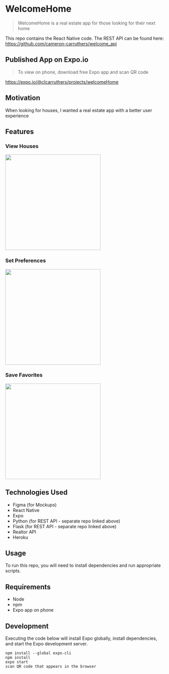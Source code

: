# WelcomeHome

> WelcomeHome is a real estate app for those looking for their next home

This repo contains the React Native code.  The REST API can be found here: https://github.com/cameron-carruthers/welcome_api

## Published App on Expo.io

> To view on phone, download free Expo app and scan QR code

https://expo.io/@clcarruthers/projects/welcomeHome

## Motivation

When looking for houses, I wanted a real estate app with a better user experience

## Features

### View Houses

<img src="https://github.com/cameron-carruthers/welcome-home/blob/main/view-houses.gif" width="300">

### Set Preferences

<img src="https://github.com/cameron-carruthers/welcome-home/blob/main/set-preferences.gif" width="300">

### Save Favorites

<img src="https://github.com/cameron-carruthers/welcome-home/blob/main/save-favorites.gif" width="300">

## Technologies Used

- Figma (for Mockups)
- React Native
- Expo
- Python (for REST API - separate repo linked above)
- Flask (for REST API - separate repo linked above)
- Realtor API
- Heroku

## Usage

To run this repo, you will need to install dependencies and run appropriate scripts.

## Requirements

- Node
- npm
- Expo app on phone

## Development

Executing the code below will install Expo globally, install dependencies, and start the Expo development server.

```
npm install --global expo-cli
npm install
expo start
scan QR code that appears in the browser

```
